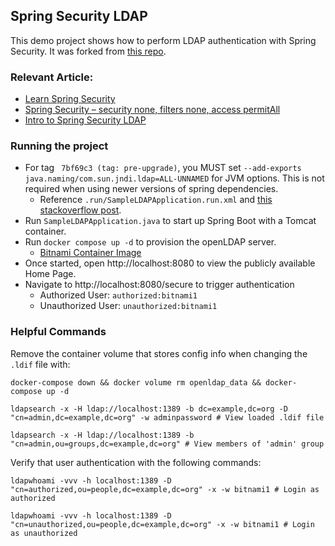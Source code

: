 ## Spring Security LDAP

This demo project shows how to perform LDAP authentication with Spring Security.
It was forked from [this repo](https://github.com/wearearima/spring-boot-ldap-login).

### Relevant Article: 

- [Learn Spring Security](http://github.learnspringsecurity.cqom)
- [Spring Security – security none, filters none, access permitAll](https://www.baeldung.com/security-none-filters-none-access-permitAll)
- [Intro to Spring Security LDAP](https://www.baeldung.com/spring-security-ldap)

### Running the project

- For tag ` 7bf69c3 (tag: pre-upgrade)`, you MUST set `--add-exports java.naming/com.sun.jndi.ldap=ALL-UNNAMED` for JVM options. This is not required when using newer versions of spring dependencies.
  - Reference `.run/SampleLDAPApplication.run.xml` and [this stackoverflow post](https://stackoverflow.com/questions/73202366/ldapctxfactory-because-module-java-naming-does-not-export-com-sun-jndi-ldap-to-u/73803225).
- Run `SampleLDAPApplication.java` to start up Spring Boot with a Tomcat container.
- Run `docker compose up -d` to provision the openLDAP server.
    - [Bitnami Container Image](https://hub.docker.com/r/bitnami/openldap/)
- Once started, open http://localhost:8080 to view the publicly available Home Page.
- Navigate to http://localhost:8080/secure to trigger authentication
  - Authorized User: `authorized:bitnami1`
  - Unauthorized User: `unauthorized:bitnami1`

### Helpful Commands

Remove the container volume that stores config info when changing the `.ldif` file with:

```shell
docker-compose down && docker volume rm openldap_data && docker-compose up -d 
```

```shell
ldapsearch -x -H ldap://localhost:1389 -b dc=example,dc=org -D "cn=admin,dc=example,dc=org" -w adminpassword # View loaded .ldif file
```

```shell
ldapsearch -x -H ldap://localhost:1389 -b "cn=admin,ou=groups,dc=example,dc=org" # View members of 'admin' group
```

Verify that user authentication with the following commands:

```shell
ldapwhoami -vvv -h localhost:1389 -D "cn=authorized,ou=people,dc=example,dc=org" -x -w bitnami1 # Login as authorized

ldapwhoami -vvv -h localhost:1389 -D "cn=unauthorized,ou=people,dc=example,dc=org" -x -w bitnami1 # Login as unauthorized
```